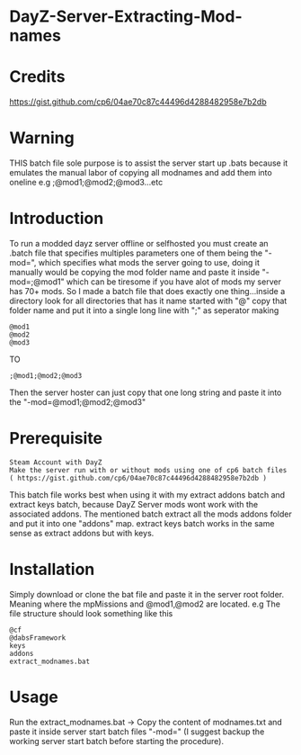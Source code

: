 # DayZ-Server-Extracting-Mod-names

# Credits
https://gist.github.com/cp6/04ae70c87c44496d4288482958e7b2db

# Warning
THIS batch file sole purpose is to assist the server start up .bats because it emulates the manual labor of copying all modnames and add them into oneline e.g ;@mod1;@mod2;@mod3...etc

# Introduction
To run a modded dayz server offline or selfhosted you must create an .batch file that specifies multiples parameters one of them being the "-mod=", which specifies what mods the server going to use, doing it manually would be copying the mod folder name and paste it inside "-mod=;@mod1" which can be tiresome if you have alot of mods my server has 70+ mods.
So I made a batch file that does exactly one thing...inside a directory look for all directories that has it name started with "@" copy that folder name and put it into a single long line with ";" as seperator making
````
@mod1
@mod2
@mod3
````
TO
````
;@mod1;@mod2;@mod3
````
Then the server hoster can just copy that one long string and paste it into the "-mod=@mod1;@mod2;@mod3"

# Prerequisite
````
Steam Account with DayZ
Make the server run with or without mods using one of cp6 batch files ( https://gist.github.com/cp6/04ae70c87c44496d4288482958e7b2db )
````

This batch file works best when using it with my extract addons batch and extract keys batch, because DayZ Server mods wont work with the associated addons. The mentioned batch extract all the mods addons folder and put it into one "addons" map. extract keys batch works in the same sense as extract addons but with keys.

# Installation
Simply download or clone the bat file and paste it in the server root folder. Meaning where the mpMissions and @mod1,@mod2 are located.
e.g The file structure should look something like this
```
@cf
@dabsFramework
keys
addons
extract_modnames.bat
```

# Usage
Run the extract_modnames.bat -> Copy the content of modnames.txt and paste it inside server start batch files "-mod=" (I suggest backup the working server start batch before starting the procedure).
